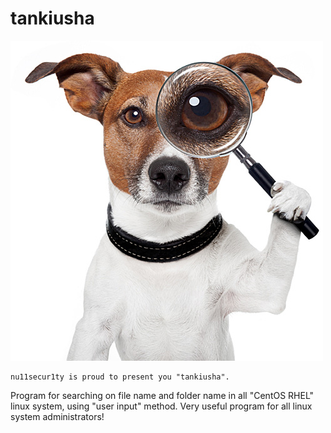 # tankiusha

<img algin="center" src="https://raw.githubusercontent.com/nu11secur1ty/tankiusha/master/tankiusha.jpg">

```
nu11secur1ty is proud to present you "tankiusha".
```
Program for searching on file name and folder name in all "CentOS RHEL" linux system, using "user input" method.
Very useful program for all linux system administrators!

